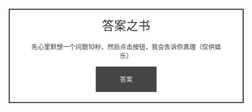<script>

  window.$ = function (selector) {
    return document.querySelector(selector);
  }
  
  let 答案 = ["勇敢去做",
  "会有好结果的","抓紧机会","放心，会有好结果的","做好当下","乐观的对待这件事情","停止忧虑，不会出差错的","跟随直觉","首先，满足自己","不妨问问专家的意见","不要犹豫","毫不保留的去做","你可以的","会付出你的时间","当然","对","和太阳东升西落一样，是必然的","不妨再生成一次答案？","肯定是对的啊","不然呢","不要担心了，会好起来的","事情会按照你想的发展的，所以要乐观"
  ]
  
  function 随便取一句(列表){
      let 坐标 = Math.floor( Math.random() * 列表.length );
      return 列表[坐标];
  }
  
  function 生成答案(){
    let 结果 = []
    let 随便取 = 随便取一句(答案);
    结果.push(随便取);
      let 排版 = "<div>" + 结果.join("</div><div>") + "</div>";
      $("#结果").innerHTML = 排版;
  }
  </script>
  <style>
    html{
      font-size: 1.3vw;
      color: #333333;
    }
    body{
      margin: 0;
    }
    #主体{
      border: 2px solid #333333;
      margin: 20px;
      padding: 20px;
      background: #ffffff;
    }
    #标题{
      font-size: 1.9rem;
      line-height: 1.9rem;
      text-align: center;
    }
    #主题{
      text-align: center;
      margin-top: 20px;
      font-size: 0px;
    }
    #主题 p{
      font-size: 1rem;
      vertical-align: baseline;
      margin-left: 20px;
      margin-right: 20px;
    }
    #主题 button{
      border: 0;
      height: 50px;
      width: 120px;
      margin: 0;
      font-size: 1rem;
      background: #454545;
      color: #efefef;
    }
    #结果 div{
      margin-top: 20px;
      text-align: center;
      font-size: 1.5em;
      color: red;
    }
  </style>
  <div id="主体">
    <div id="标题">答案之书</div>
    <div id="主题">
    <p>先心里默想一个问题10秒，然后点击按钮，我会告诉你真理（仅供娱乐）</p>
    <button onclick="生成答案()">答案</button>
    </div>
    <div id="结果"></div>
  </div>